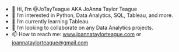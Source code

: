 - 👋 Hi, I’m @JoTayTeague AKA JoAnna Taylor Teague
- 👀 I’m interested in Python, Data Analytics, SQL, Tableau, and more.
- 🌱 I’m currently learning Tableau.
- 💞️ I’m looking to collaborate on any Data Analytics projects. 
- 📫 How to reach me:  www.joannataylorteague.com or joannataylorteague@gmail.com

<!---
JoTayTeague/JoTayTeague is a ✨ special ✨ repository because its `README.md` (this file) appears on your GitHub profile.
You can click the Preview link to take a look at your changes.
--->
